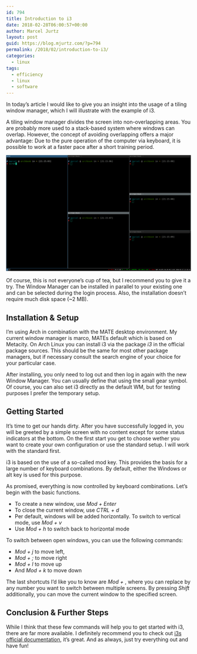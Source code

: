 ```yaml
---
id: 794
title: Introduction to i3
date: 2018-02-28T06:00:57+00:00
author: Marcel Jurtz
layout: post
guid: https://blog.mjurtz.com/?p=794
permalink: /2018/02/introduction-to-i3/
categories:
  - linux
tags:
  - efficiency
  - linux
  - software
---
```

In today&#8217;s article I would like to give you an insight into the usage of a tiling window manager, which I will illustrate with the example of i3.

A tiling window manager divides the screen into non-overlapping areas. You are probably more used to a stack-based system where windows can overlap. However, the concept of avoiding overlapping offers a major advantage: Due to the pure operation of the computer via keyboard, it is possible to work at a faster pace after a short training period.

![i3 Example Screenshot](/assets/2018/i3_screenshot.png)

Of course, this is not everyone&#8217;s cup of tea, but I recommend you to give it a try. The Window Manager can be installed in parallel to your existing one and can be selected during the login process. Also, the installation doesn&#8217;t require much disk space (~2 MB).

## Installation & Setup

I&#8217;m using Arch in combination with the MATE desktop environment. My current window manager is marco, MATEs default which is based on Metacity. On Arch Linux you can install i3 via the package _i3_ in the official package sources. This should be the same for most other package managers, but if necessary consult the search engine of your choice for your particular case.

After installing, you only need to log out and then log in again with the new Window Manager. You can usually define that using the small gear symbol. Of course, you can also set i3 directly as the default WM, but for testing purposes I prefer the temporary setup.

## Getting Started

It&#8217;s time to get our hands dirty. After you have successfully logged in, you will be greeted by a simple screen with no content except for some status indicators at the bottom. On the first start you get to choose wether you want to create your own configuration or use the standard setup. I will work with the standard first.

i3 is based on the use of a so-called mod key. This provides the basis for a large number of keyboard combinations. By default, either the Windows or alt key is used for this purpose.

As promised, everything is now controlled by keyboard combinations. Let&#8217;s begin with the basic functions.

  * To create a new window, use _Mod + Enter_
  * To close the current window, use _CTRL + d_
  * Per default, windows will be added horizontally. To switch to vertical mode, use _Mod + v_
  * Use _Mod + h_ to switch back to horizontal mode

To switch between open windows, you can use the following commands:

  * _Mod + j_ to move left,
  * _Mod + ;_ to move right
  * _Mod + l_ to move up
  * And _Mod + k_ to move down

The last shortcuts I&#8217;d like you to know are _Mod + <number>_, where you can replace <number> by any number you want to switch between multiple screens. By pressing _Shift_ additionally, you can move the current window to the specified screen.

## Conclusion & Further Steps

While I think that these few commands will help you to get started with i3, there are far more available. I definitely recommend you to check out [i3s official documentation](https://i3wm.org/docs/), it&#8217;s great. And as always, just try everything out and have fun!